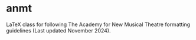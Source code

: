 # anmt
LaTeX class for following The Academy for New Musical Theatre formatting guidelines (Last updated November 2024).
